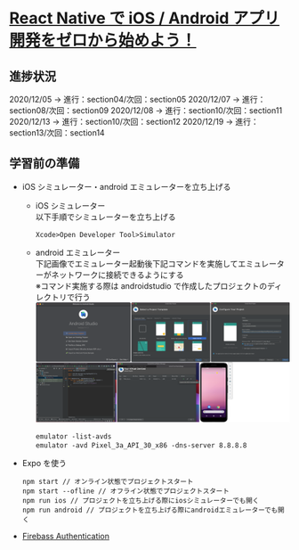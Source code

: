 # [React Native で iOS / Android アプリ開発をゼロから始めよう！](https://www.udemy.com/course/react-native-ios-android/)

## 進捗状況

2020/12/05 -> 進行：section04/次回：section05
2020/12/07 -> 進行：section08/次回：section09
2020/12/08 -> 進行：section10/次回：section11
2020/12/13 -> 進行：section10/次回：section12
2020/12/19 -> 進行：section13/次回：section14

## 学習前の準備

- iOS シミュレーター・android エミュレーターを立ち上げる
  - iOS シミュレーター  
     以下手順でシミュレーターを立ち上げる
    ```
    Xcode>Open Developer Tool>Simulator
    ```
  - android エミュレーター  
     下記画像でエミュレーター起動後下記コマンドを実施してエミュレーターがネットワークに接続できるようにする  
    ※コマンド実施する際は androidstudio で作成したプロジェクトのディレクトリで行う  
    <img src="./section08/image/androidエミュレーターの起動.png">
    ```
    emulator -list-avds
    emulator -avd Pixel_3a_API_30_x86 -dns-server 8.8.8.8
    ```
- Expo を使う
  ```
  npm start // オンライン状態でプロジェクトスタート
  npm start --ofline // オフライン状態でプロジェクトスタート
  npm run ios // プロジェクトを立ち上げる際にiosシミュレーターでも開く
  npm run android // プロジェクトを立ち上げる際にandroidエミュレーターでも開く
  ```

- [Firebass Authentication](https://console.firebase.google.com/project/react-native-ios-android-a1fe7/authentication/users?hl=ja)
